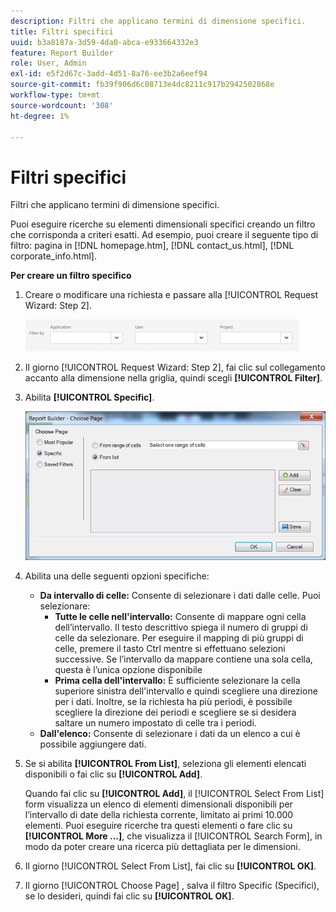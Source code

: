 ```yaml
---
description: Filtri che applicano termini di dimensione specifici.
title: Filtri specifici
uuid: b3a8187a-3d59-4da0-abca-e933664332e3
feature: Report Builder
role: User, Admin
exl-id: e5f2d67c-3add-4d51-8a76-ee3b2a6eef94
source-git-commit: fb39f906d6c08713e4dc8211c917b2942502868e
workflow-type: tm+mt
source-wordcount: '308'
ht-degree: 1%

---
```


# Filtri specifici

Filtri che applicano termini di dimensione specifici.

Puoi eseguire ricerche su elementi dimensionali specifici creando un filtro che corrisponda a criteri esatti. Ad esempio, puoi creare il seguente tipo di filtro: pagina in [!DNL homepage.htm], [!DNL contact_us.html], [!DNL corporate_info.html].

**Per creare un filtro specifico**

1. Creare o modificare una richiesta e passare alla [!UICONTROL Request Wizard: Step 2].

   ![Schermata che mostra le opzioni Filtra per: Applicazione, Utente e Progetto.](/help/admin/admin/assets/filter.png)

1. Il giorno [!UICONTROL Request Wizard: Step 2], fai clic sul collegamento accanto alla dimensione nella griglia, quindi scegli **[!UICONTROL Filter]**.

1. Abilita **[!UICONTROL Specific]**.

   ![Schermata della finestra di dialogo Scegli pagina con l’opzione Specifico selezionata.](assets/choose_page_specific01.png)

1. Abilita una delle seguenti opzioni specifiche:

   * **Da intervallo di celle:** Consente di selezionare i dati dalle celle. Puoi selezionare:
      * **Tutte le celle nell&#39;intervallo:** Consente di mappare ogni cella dell’intervallo. Il testo descrittivo spiega il numero di gruppi di celle da selezionare. Per eseguire il mapping di più gruppi di celle, premere il tasto Ctrl mentre si effettuano selezioni successive. Se l’intervallo da mappare contiene una sola cella, questa è l’unica opzione disponibile
      * **Prima cella dell&#39;intervallo:** È sufficiente selezionare la cella superiore sinistra dell&#39;intervallo e quindi scegliere una direzione per i dati. Inoltre, se la richiesta ha più periodi, è possibile scegliere la direzione dei periodi e scegliere se si desidera saltare un numero impostato di celle tra i periodi.
   * **Dall&#39;elenco:** Consente di selezionare i dati da un elenco a cui è possibile aggiungere dati.
1. Se si abilita **[!UICONTROL From List]**, seleziona gli elementi elencati disponibili o fai clic su **[!UICONTROL Add]**.

   Quando fai clic su **[!UICONTROL Add]**, il [!UICONTROL Select From List] form visualizza un elenco di elementi dimensionali disponibili per l’intervallo di date della richiesta corrente, limitato ai primi 10.000 elementi. Puoi eseguire ricerche tra questi elementi o fare clic su **[!UICONTROL More ...]**, che visualizza il [!UICONTROL Search Form], in modo da poter creare una ricerca più dettagliata per le dimensioni.
1. Il giorno [!UICONTROL Select From List], fai clic su **[!UICONTROL OK]**.
1. Il giorno [!UICONTROL Choose Page] , salva il filtro Specific (Specifici), se lo desideri, quindi fai clic su **[!UICONTROL OK]**.

